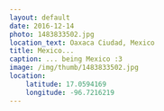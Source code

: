 ```yaml
---
layout: default
date: 2016-12-14
photo: 1483833502.jpg
location_text: Oaxaca Ciudad, Mexico
title: Mexico...
caption: ... being Mexico :3
image: /img/thumb/1483833502.jpg
location:
    latitude: 17.0594169
    longitude: -96.7216219
---
```


